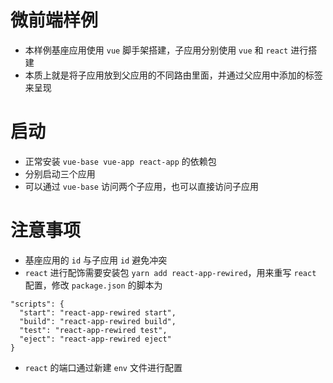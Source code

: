 # 微前端样例
- 本样例基座应用使用 `vue` 脚手架搭建，子应用分别使用 `vue` 和 `react` 进行搭建
- 本质上就是将子应用放到父应用的不同路由里面，并通过父应用中添加的标签来呈现

# 启动
- 正常安装 `vue-base vue-app react-app` 的依赖包
- 分别启动三个应用
- 可以通过 `vue-base` 访问两个子应用，也可以直接访问子应用

# 注意事项
- 基座应用的 `id` 与子应用 `id` 避免冲突
- `react` 进行配饰需要安装包 `yarn add react-app-rewired`，用来重写 `react` 配置，修改 `package.json` 的脚本为 
```
"scripts": {
  "start": "react-app-rewired start",
  "build": "react-app-rewired build",
  "test": "react-app-rewired test",
  "eject": "react-app-rewired eject"
}
```
- `react` 的端口通过新建 `env` 文件进行配置
